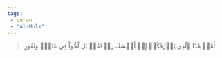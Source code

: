 ```yaml
---
tags: 
 - quran 
 - "Al-Mulk"
---
```


> أَمَّنۡ هَٰذَا ٱلَّذِي يَرۡزُقُكُمۡ إِنۡ أَمۡسَكَ رِزۡقَهُۥۚ بَل لَّجُّواْ فِي عُتُوّٖ وَنُفُورٍ
